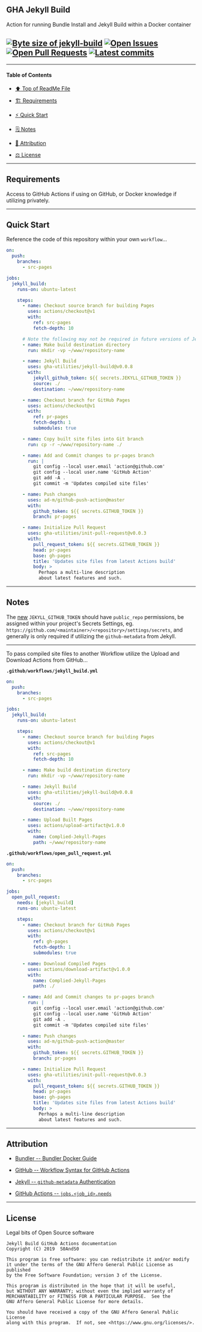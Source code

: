 ## GHA Jekyll Build
[heading__title]:
  #jekyll-build
  "&#x2B06; Top of ReadMe File"


Action for running Bundle Install and Jekyll Build within a Docker container


## [![Byte size of jekyll-build][badge__master__jekyll_build__source_code]][jekyll_build__master__source_code] [![Open Issues][badge__issues__jekyll_build]][issues__jekyll_build] [![Open Pull Requests][badge__pull_requests__jekyll_build]][pull_requests__jekyll_build] [![Latest commits][badge__commits__jekyll_build__master]][commits__jekyll_build__master]


---


#### Table of Contents


- [:arrow_up: Top of ReadMe File][heading__title]

- [:building_construction: Requirements][heading__requirements]

- [:zap: Quick Start][heading__quick_start]

- [&#x1F5D2; Notes][notes]

- [:card_index: Attribution][heading__attribution]

- [:balance_scale: License][heading__license]


---



## Requirements
[heading__requirements]:
  #requirements
  "&#x1F3D7; "


Access to GitHub Actions if using on GitHub, or Docker knowledge if utilizing privately.


______


## Quick Start
[heading__quick_start]:
  #quick-start
  "&#9889; Perhaps as easy as one, 2.0,..."


Reference the code of this repository within your own `workflow`...


```YAML
on:
  push:
    branches:
      - src-pages

jobs:
  jekyll_build:
    runs-on: ubuntu-latest

    steps:
      - name: Checkout source branch for building Pages
        uses: actions/checkout@v1
        with:
          ref: src-pages
          fetch-depth: 10

      # Note the following may not be required in future versions of Jekyll Build Actions
      - name: Make build destination directory
        run: mkdir -vp ~/www/repository-name

      - name: Jekyll Build
        uses: gha-utilities/jekyll-build@v0.0.8
        with:
          jekyll_github_token: ${{ secrets.JEKYLL_GITHUB_TOKEN }}
          source: ./
          destination: ~/www/repository-name

      - name: Checkout branch for GitHub Pages
        uses: actions/checkout@v1
        with:
          ref: pr-pages
          fetch-depth: 1
          submodules: true

      - name: Copy built site files into Git branch
        run: cp -r ~/www/repository-name ./

      - name: Add and Commit changes to pr-pages branch
        run: |
          git config --local user.email 'action@github.com'
          git config --local user.name 'GitHub Action'
          git add -A .
          git commit -m 'Updates compiled site files'

      - name: Push changes
        uses: ad-m/github-push-action@master
        with:
          github_token: ${{ secrets.GITHUB_TOKEN }}
          branch: pr-pages

      - name: Initialize Pull Request
        uses: gha-utilities/init-pull-request@v0.0.3
        with:
          pull_request_token: ${{ secrets.GITHUB_TOKEN }}
          head: pr-pages
          base: gh-pages
          title: 'Updates site files from latest Actions build'
          body: >
            Perhaps a multi-line description
            about latest features and such.
```


______


## Notes
[notes]:
  #notes
  "&#x1F5D2; Additional notes and links that may be worth clicking in the future"


The [new](https://github.com/settings/tokens/new) `JEKYLL_GITHUB_TOKEN` should have `public_repo` permissions, be assigned within your project's Secrets Settings, eg. `https://github.com/<maintainer>/<repository>/settings/secrets`, and generally is only required if utilizing the `github-metadata` from Jekyll.


---


To pass compiled site files to another Workflow utilize the Upload and Download Actions from GitHub...


**`.github/workflows/jekyll_build.yml`**


```YAML
on:
  push:
    branches:
      - src-pages

jobs:
  jekyll_build:
    runs-on: ubuntu-latest

    steps:
      - name: Checkout source branch for building Pages
        uses: actions/checkout@v1
        with:
          ref: src-pages
          fetch-depth: 10

      - name: Make build destination directory
        run: mkdir -vp ~/www/repository-name

      - name: Jekyll Build
        uses: gha-utilities/jekyll-build@v0.0.8
        with:
          source: ./
          destination: ~/www/repository-name

      - name: Upload Built Pages
        uses: actions/upload-artifact@v1.0.0
        with:
          name: Complied-Jekyll-Pages
          path: ~/www/repository-name
```


**`.github/workflows/open_pull_request.yml`**


```YAML
on:
  push:
    branches:
      - src-pages

jobs:
  open_pull_request:
    needs: [jekyll_build]
    runs-on: ubuntu-latest

    steps:
      - name: Checkout branch for GitHub Pages
        uses: actions/checkout@v1
        with:
          ref: gh-pages
          fetch-depth: 1
          submodules: true

      - name: Download Compiled Pages
        uses: actions/download-artifact@v1.0.0
        with:
          name: Complied-Jekyll-Pages
          path: ./

      - name: Add and Commit changes to pr-pages branch
        run: |
          git config --local user.email 'action@github.com'
          git config --local user.name 'GitHub Action'
          git add -A .
          git commit -m 'Updates compiled site files'

      - name: Push changes
        uses: ad-m/github-push-action@master
        with:
          github_token: ${{ secrets.GITHUB_TOKEN }}
          branch: pr-pages

      - name: Initialize Pull Request
        uses: gha-utilities/init-pull-request@v0.0.3
        with:
          pull_request_token: ${{ secrets.GITHUB_TOKEN }}
          head: pr-pages
          base: gh-pages
          title: 'Updates site files from latest Actions build'
          body: >
            Perhaps a multi-line description
            about latest features and such.
```


______


## Attribution
[heading__attribution]:
  #attribution
  "&#x1F4C7; Resources that where helpful in building this project so far."


- [Bundler -- Bundler Docker Guide](https://bundler.io/v2.0/guides/bundler_docker_guide.html)

- [GitHub -- Workflow Syntax for GitHub Actions](https://help.github.com/en/articles/workflow-syntax-for-github-actions)

- [Jekyll -- `github-metadata` Authentication](https://github.com/jekyll/github-metadata/blob/master/docs/authentication.md)

- [GitHub Actions -- `jobs.<job_id>.needs`](https://help.github.com/en/actions/reference/workflow-syntax-for-github-actions#jobsjob_idneeds)


______


## License
[heading__license]:
  #license
  "&#x2696; Legal bits of Open Source software"


Legal bits of Open Source software


```
Jekyll Build GitHub Actions documentation
Copyright (C) 2019  S0AndS0

This program is free software: you can redistribute it and/or modify
it under the terms of the GNU Affero General Public License as published
by the Free Software Foundation; version 3 of the License.

This program is distributed in the hope that it will be useful,
but WITHOUT ANY WARRANTY; without even the implied warranty of
MERCHANTABILITY or FITNESS FOR A PARTICULAR PURPOSE.  See the
GNU Affero General Public License for more details.

You should have received a copy of the GNU Affero General Public License
along with this program.  If not, see <https://www.gnu.org/licenses/>.
```



[badge__commits__jekyll_build__master]:
  https://img.shields.io/github/last-commit/gha-utilities/jekyll-build/master.svg

[commits__jekyll_build__master]:
  https://github.com/gha-utilities/jekyll-build/commits/master
  "&#x1F4DD; History of changes on this branch"


[jekyll_build__community]:
  https://github.com/gha-utilities/jekyll-build/community
  "&#x1F331; Dedicated to functioning code"


[badge__issues__jekyll_build]:
  https://img.shields.io/github/issues/gha-utilities/jekyll-build.svg

[issues__jekyll_build]:
  https://github.com/gha-utilities/jekyll-build/issues
  "&#x2622; Search for and _bump_ existing issues or open new issues for project maintainer to address."


[badge__pull_requests__jekyll_build]:
  https://img.shields.io/github/issues-pr/gha-utilities/jekyll-build.svg

[pull_requests__jekyll_build]:
  https://github.com/gha-utilities/jekyll-build/pulls
  "&#x1F3D7; Pull Request friendly, though please check the Community guidelines"


[badge__master__jekyll_build__source_code]:
  https://img.shields.io/github/repo-size/gha-utilities/jekyll-build

[jekyll_build__master__source_code]:
  https://github.com/gha-utilities/jekyll-build
  "&#x2328; Project source code!"

